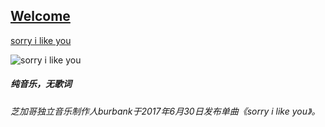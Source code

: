 ## [Welcome  ](https://zkeq.github.io/zkeq/%C2%B7index.htm)

[sorry i like you](https://music.163.com/#/song?id=520459812)



![sorry i like you](http://p1.music.126.net/bd9iBU2Pu7bfCeOdqJfDhg==/109951163072002012.jpg?param=150y150 "sorry i like you")

##### 纯音乐，无歌词
###### 芝加哥独立音乐制作人burbank于2017年6月30日发布单曲《sorry i like you》。





<audio id="bgmMusic" src="http://music.163.com/song/media/outer/url?id=520459812.mp3" preload="auto" type="audio/mp3" autoplay loop></audio>
